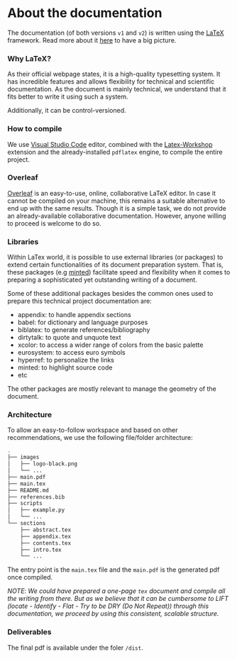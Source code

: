 # About the documentation
The documentation (of both versions `v1` and `v2`) is written using the [LaTeX](https://www.latex-project.org/about/) framework. Read more about it [here](https://www.latex-project.org/) to have a big picture.

### Why LaTeX?
As their official webpage states, it is a high-quality typesetting system. It has incredible features and allows flexibility for technical and scientific documentation. As the document is mainly technical, we understand that it fits better to write it using such a system.

Additionally, it can be control-versioned.

### How to compile
We use [Visual Studio Code](https://code.visualstudio.com/) editor, combined with the [Latex-Workshop](https://marketplace.visualstudio.com/items?itemName=James-Yu.latex-workshop) extension and the already-installed `pdflatex` engine, to compile the entire project.

### Overleaf
[Overleaf](https://www.overleaf.com/) is an easy-to-use, online, collaborative LaTeX editor. In case it cannot be compiled on your machine, this remains a suitable alternative to end up with the same results. Though it is a simple task, we do not provide an already-available collaborative documentation. However, anyone willing to proceed is welcome to do so.

### Libraries
Within LaTex world, it is possible to use external libraries (or packages) to extend certain functionalities of its document preparation system. That is, these packages (e.g [minted](https://ctan.org/pkg/minted?lang=en)) facilitate speed and flexibility when it comes to preparing a sophisticated yet outstanding writing of a document.

Some of these additional packages besides the common ones used to prepare this technical project documentation are:
* appendix: to handle appendix sections
* babel: for dictionary and language purposes
* biblatex: to generate references/bibliography
* dirtytalk: to quote and unquote text
* xcolor: to access a wider range of colors from the basic palette
* eurosystem: to access euro symbols
* hyperref: to personalize the links
* minted: to highlight source code
* etc

The other packages are mostly relevant to manage the geometry of the document.

### Architecture
To allow an easy-to-follow workspace and based on other recommendations, we use the following file/folder architecture:
```bash
.
├── images
│   ├── logo-black.png
│   └── ...
├── main.pdf
├── main.tex
├── README.md
├── references.bib
├── scripts
│   ├── example.py
│   └── ...
└── sections
    ├── abstract.tex
    ├── appendix.tex
    ├── contents.tex
    ├── intro.tex
    └── ...
```
The entry point is the `main.tex` file and the `main.pdf` is the generated pdf once compiled.

*NOTE*: _We could have prepared a one-page `tex` document and compile all the writing from there. But as we believe that it can be cumbersome to LIFT (locate - Identify - Flat - Try to be DRY (Do Not Repeat)) through this documentation, we proceed by using this consistent, scalable structure._

### Deliverables
The final pdf is available under the foler `/dist`.
